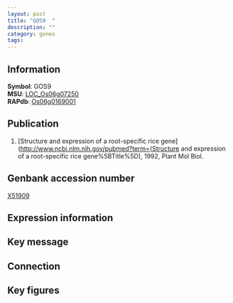 ```yaml
---
layout: post
title: "GOS9  "
description: ""
category: genes
tags: 
---
```


## Information
__Symbol__: GOS9    
__MSU__: [LOC_Os06g07250](http://rice.plantbiology.msu.edu/cgi-bin/ORF_infopage.cgi?orf=LOC_Os06g07250)  
__RAPdb__: [Os06g0169001](http://rapdb.dna.affrc.go.jp/viewer/gbrowse_details/irgsp1?name=Os06g0169001)  

## Publication
1. [Structure and expression of a root-specific rice gene](http://www.ncbi.nlm.nih.gov/pubmed?term=(Structure and expression of a root-specific rice gene%5BTitle%5D), 1992, Plant Mol Biol.

## Genbank accession number
[X51909](http://www.ncbi.nlm.nih.gov/nuccore/X51909)

## Expression information

## Key message

## Connection

## Key figures


